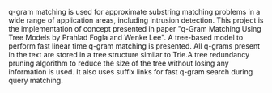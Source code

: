 q-gram matching is used for approximate substring matching problems in a wide range of application areas, including
intrusion detection. This project is the implementation of concept presented in paper "q-Gram Matching Using Tree Models by
Prahlad Fogla and Wenke Lee". A tree-based model to perform fast linear time q-gram matching is presented. All q-grams present in the
text are stored in a tree structure similar to Trie.A tree redundancy pruning algorithm to reduce the size of the tree without
losing any information is used. It also uses suffix links for fast q-gram search during query matching.
